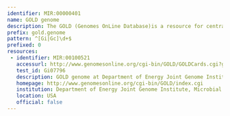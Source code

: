 ```yaml
---
identifier: MIR:00000401
name: GOLD genome
description: The GOLD (Genomes OnLine Database)is a resource for centralized monitoring of genome and metagenome projects worldwide. It stores information on complete and ongoing projects, along with their associated metadata. This collection references the sequencing status of individual genomes.
prefix: gold.genome
pattern: ^[Gi|Gc]\d+$
prefixed: 0
resources:
 - identifier: MIR:00100521
   accessurl: http://www.genomesonline.org/cgi-bin/GOLD/GOLDCards.cgi?goldstamp=${id}
   test_id: Gi07796
   description: GOLD genome at Department of Energy Joint Genome Institute
   homepage: http://www.genomesonline.org/cgi-bin/GOLD/index.cgi
   institution: Department of Energy Joint Genome Institute, Microbial Genomics and Metagenomics Program, California
   location: USA
   official: false
---
```

